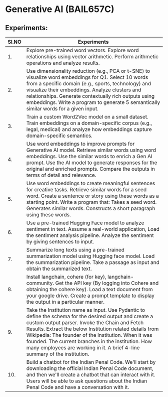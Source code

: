 # Generative AI (BAIL657C)
## Experiments:

| Sl.NO | Experiments                                                                                                                                                                                                                                                                                                                                                                                                      |
| ----- | ---------------------------------------------------------------------------------------------------------------------------------------------------------------------------------------------------------------------------------------------------------------------------------------------------------------------------------------------------------------------------------------------------------------- |
| 1.    | Explore pre-trained word vectors. Explore word relationships using vector arithmetic. Perform arithmetic operations and analyze results.                                                                                                                                                                                                                                                                         |
| 2.    | Use dimensionality reduction (e.g., PCA or t-SNE) to visualize word embeddings for Q1. Select 10 words from a specific domain (e.g., sports, technology) and visualize their embeddings. Analyze clusters and relationships. Generate contextually rich outputs using embeddings. Write a program to generate 5 semantically similar words for a given input.                                                    |
| 3.    | Train a custom Word2Vec model on a small dataset. Train embeddings on a domain-specific corpus (e.g., legal, medical) and analyze how embeddings capture domain-specific semantics.                                                                                                                                                                                                                              |
| 4.    | Use word embeddings to improve prompts for Generative AI model. Retrieve similar words using word embeddings. Use the similar words to enrich a Gen AI prompt. Use the AI model to generate responses for the original and enriched prompts. Compare the outputs in terms of detail and relevance.                                                                                                               |
| 5.    | Use word embeddings to create meaningful sentences for creative tasks. Retrieve similar words for a seed word. Create a sentence or story using these words as a starting point. Write a program that: Takes a seed word. Generates similar words. Constructs a short paragraph using these words.                                                                                                               |
| 6.    | Use a pre-trained Hugging Face model to analyze sentiment in text. Assume a real-world application, Load the sentiment analysis pipeline. Analyze the sentiment by giving sentences to input.                                                                                                                                                                                                                    |
| 7.    | Summarize long texts using a pre-trained summarization model using Hugging face model. Load the summarization pipeline. Take a passage as input and obtain the summarized text.                                                                                                                                                                                                                                  |
| 8.    | Install langchain, cohere (for key), langchain-community. Get the API key (By logging into Cohere and obtaining the cohere key). Load a text document from your google drive. Create a prompt template to display the output in a particular manner.                                                                                                                                                             |
| 9.    | Take the Institution name as input. Use Pydantic to define the schema for the desired output and create a custom output parser. Invoke the Chain and Fetch Results. Extract the below Institution related details from Wikipedia: The founder of the Institution. When it was founded. The current branches in the institution. How many employees are working in it. A brief 4-line summary of the institution. |
| 10.   | Build a chatbot for the Indian Penal Code. We'll start by downloading the official Indian Penal Code document, and then we'll create a chatbot that can interact with it. Users will be able to ask questions about the Indian Penal Code and have a conversation with it.                                                                                                                                       |
